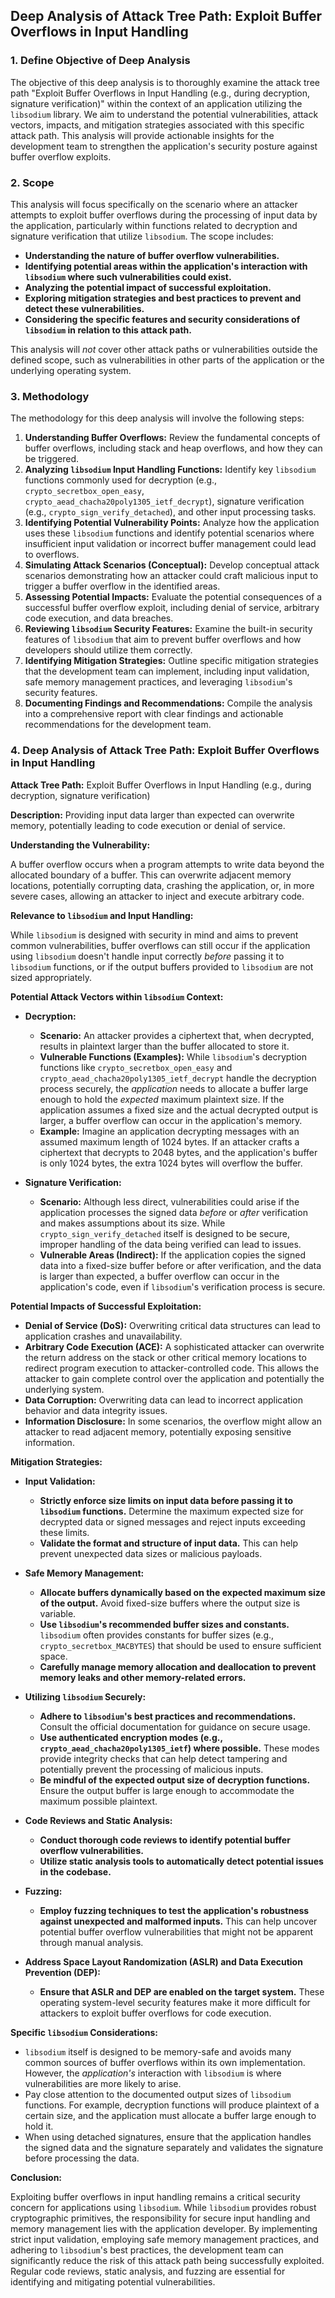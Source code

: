 ## Deep Analysis of Attack Tree Path: Exploit Buffer Overflows in Input Handling

### 1. Define Objective of Deep Analysis

The objective of this deep analysis is to thoroughly examine the attack tree path "Exploit Buffer Overflows in Input Handling (e.g., during decryption, signature verification)" within the context of an application utilizing the `libsodium` library. We aim to understand the potential vulnerabilities, attack vectors, impacts, and mitigation strategies associated with this specific attack path. This analysis will provide actionable insights for the development team to strengthen the application's security posture against buffer overflow exploits.

### 2. Scope

This analysis will focus specifically on the scenario where an attacker attempts to exploit buffer overflows during the processing of input data by the application, particularly within functions related to decryption and signature verification that utilize `libsodium`. The scope includes:

* **Understanding the nature of buffer overflow vulnerabilities.**
* **Identifying potential areas within the application's interaction with `libsodium` where such vulnerabilities could exist.**
* **Analyzing the potential impact of successful exploitation.**
* **Exploring mitigation strategies and best practices to prevent and detect these vulnerabilities.**
* **Considering the specific features and security considerations of `libsodium` in relation to this attack path.**

This analysis will *not* cover other attack paths or vulnerabilities outside the defined scope, such as vulnerabilities in other parts of the application or the underlying operating system.

### 3. Methodology

The methodology for this deep analysis will involve the following steps:

1. **Understanding Buffer Overflows:** Review the fundamental concepts of buffer overflows, including stack and heap overflows, and how they can be triggered.
2. **Analyzing `libsodium` Input Handling Functions:** Identify key `libsodium` functions commonly used for decryption (e.g., `crypto_secretbox_open_easy`, `crypto_aead_chacha20poly1305_ietf_decrypt`), signature verification (e.g., `crypto_sign_verify_detached`), and other input processing tasks.
3. **Identifying Potential Vulnerability Points:** Analyze how the application uses these `libsodium` functions and identify potential scenarios where insufficient input validation or incorrect buffer management could lead to overflows.
4. **Simulating Attack Scenarios (Conceptual):**  Develop conceptual attack scenarios demonstrating how an attacker could craft malicious input to trigger a buffer overflow in the identified areas.
5. **Assessing Potential Impacts:** Evaluate the potential consequences of a successful buffer overflow exploit, including denial of service, arbitrary code execution, and data breaches.
6. **Reviewing `libsodium` Security Features:** Examine the built-in security features of `libsodium` that aim to prevent buffer overflows and how developers should utilize them correctly.
7. **Identifying Mitigation Strategies:**  Outline specific mitigation strategies that the development team can implement, including input validation, safe memory management practices, and leveraging `libsodium`'s security features.
8. **Documenting Findings and Recommendations:**  Compile the analysis into a comprehensive report with clear findings and actionable recommendations for the development team.

### 4. Deep Analysis of Attack Tree Path: Exploit Buffer Overflows in Input Handling

**Attack Tree Path:** Exploit Buffer Overflows in Input Handling (e.g., during decryption, signature verification)

**Description:** Providing input data larger than expected can overwrite memory, potentially leading to code execution or denial of service.

**Understanding the Vulnerability:**

A buffer overflow occurs when a program attempts to write data beyond the allocated boundary of a buffer. This can overwrite adjacent memory locations, potentially corrupting data, crashing the application, or, in more severe cases, allowing an attacker to inject and execute arbitrary code.

**Relevance to `libsodium` and Input Handling:**

While `libsodium` is designed with security in mind and aims to prevent common vulnerabilities, buffer overflows can still occur if the application using `libsodium` doesn't handle input correctly *before* passing it to `libsodium` functions, or if the output buffers provided to `libsodium` are not sized appropriately.

**Potential Attack Vectors within `libsodium` Context:**

* **Decryption:**
    * **Scenario:** An attacker provides a ciphertext that, when decrypted, results in plaintext larger than the buffer allocated to store it.
    * **Vulnerable Functions (Examples):** While `libsodium`'s decryption functions like `crypto_secretbox_open_easy` and `crypto_aead_chacha20poly1305_ietf_decrypt` handle the decryption process securely, the *application* needs to allocate a buffer large enough to hold the *expected* maximum plaintext size. If the application assumes a fixed size and the actual decrypted output is larger, a buffer overflow can occur in the application's memory.
    * **Example:**  Imagine an application decrypting messages with an assumed maximum length of 1024 bytes. If an attacker crafts a ciphertext that decrypts to 2048 bytes, and the application's buffer is only 1024 bytes, the extra 1024 bytes will overflow the buffer.

* **Signature Verification:**
    * **Scenario:** Although less direct, vulnerabilities could arise if the application processes the signed data *before* or *after* verification and makes assumptions about its size. While `crypto_sign_verify_detached` itself is designed to be secure, improper handling of the data being verified can lead to issues.
    * **Vulnerable Areas (Indirect):**  If the application copies the signed data into a fixed-size buffer before or after verification, and the data is larger than expected, a buffer overflow can occur in the application's code, even if `libsodium`'s verification process is secure.

**Potential Impacts of Successful Exploitation:**

* **Denial of Service (DoS):** Overwriting critical data structures can lead to application crashes and unavailability.
* **Arbitrary Code Execution (ACE):**  A sophisticated attacker can overwrite the return address on the stack or other critical memory locations to redirect program execution to attacker-controlled code. This allows the attacker to gain complete control over the application and potentially the underlying system.
* **Data Corruption:** Overwriting data can lead to incorrect application behavior and data integrity issues.
* **Information Disclosure:** In some scenarios, the overflow might allow an attacker to read adjacent memory, potentially exposing sensitive information.

**Mitigation Strategies:**

* **Input Validation:**
    * **Strictly enforce size limits on input data before passing it to `libsodium` functions.**  Determine the maximum expected size for decrypted data or signed messages and reject inputs exceeding these limits.
    * **Validate the format and structure of input data.** This can help prevent unexpected data sizes or malicious payloads.

* **Safe Memory Management:**
    * **Allocate buffers dynamically based on the expected maximum size of the output.** Avoid fixed-size buffers where the output size is variable.
    * **Use `libsodium`'s recommended buffer sizes and constants.**  `libsodium` often provides constants for buffer sizes (e.g., `crypto_secretbox_MACBYTES`) that should be used to ensure sufficient space.
    * **Carefully manage memory allocation and deallocation to prevent memory leaks and other memory-related errors.**

* **Utilizing `libsodium` Securely:**
    * **Adhere to `libsodium`'s best practices and recommendations.**  Consult the official documentation for guidance on secure usage.
    * **Use authenticated encryption modes (e.g., `crypto_aead_chacha20poly1305_ietf`) where possible.** These modes provide integrity checks that can help detect tampering and potentially prevent the processing of malicious inputs.
    * **Be mindful of the expected output size of decryption functions.**  Ensure the output buffer is large enough to accommodate the maximum possible plaintext.

* **Code Reviews and Static Analysis:**
    * **Conduct thorough code reviews to identify potential buffer overflow vulnerabilities.**
    * **Utilize static analysis tools to automatically detect potential issues in the codebase.**

* **Fuzzing:**
    * **Employ fuzzing techniques to test the application's robustness against unexpected and malformed inputs.** This can help uncover potential buffer overflow vulnerabilities that might not be apparent through manual analysis.

* **Address Space Layout Randomization (ASLR) and Data Execution Prevention (DEP):**
    * **Ensure that ASLR and DEP are enabled on the target system.** These operating system-level security features make it more difficult for attackers to exploit buffer overflows for code execution.

**Specific `libsodium` Considerations:**

* `libsodium` itself is designed to be memory-safe and avoids many common sources of buffer overflows within its own implementation. However, the *application's* interaction with `libsodium` is where vulnerabilities are more likely to arise.
* Pay close attention to the documented output sizes of `libsodium` functions. For example, decryption functions will produce plaintext of a certain size, and the application must allocate a buffer large enough to hold it.
* When using detached signatures, ensure that the application handles the signed data and the signature separately and validates the signature before processing the data.

**Conclusion:**

Exploiting buffer overflows in input handling remains a critical security concern for applications using `libsodium`. While `libsodium` provides robust cryptographic primitives, the responsibility for secure input handling and memory management lies with the application developer. By implementing strict input validation, employing safe memory management practices, and adhering to `libsodium`'s best practices, the development team can significantly reduce the risk of this attack path being successfully exploited. Regular code reviews, static analysis, and fuzzing are essential for identifying and mitigating potential vulnerabilities.